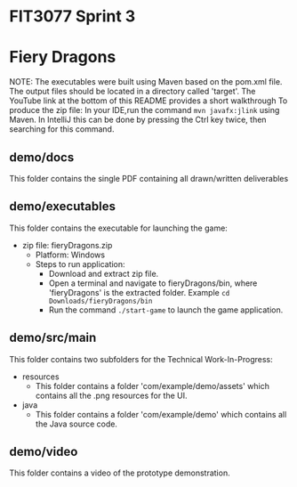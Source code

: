 # FIT3077 Sprint 3
# Fiery Dragons


NOTE: The executables were built using Maven based on the pom.xml file. The output files should be located in a directory called 'target'. The YouTube link at the bottom of this README provides a short walkthrough
To produce the zip file: In your IDE,run the command ```mvn javafx:jlink``` using Maven. In IntelliJ this can be done by pressing the Ctrl key twice, then searching for this command.

## demo/docs
This folder contains the single PDF containing all drawn/written deliverables

## demo/executables

This folder contains the executable for launching the game:
- zip file: fieryDragons.zip
  - Platform: Windows
  - Steps to run application:
    - Download and extract zip file.
    - Open a terminal and navigate to fieryDragons/bin, where 'fieryDragons' is the extracted folder. Example ```cd Downloads/fieryDragons/bin```
    - Run the command ```./start-game``` to launch the game application.


## demo/src/main
This folder contains two subfolders for the Technical Work-In-Progress:
- resources
  - This folder contains a folder 'com/example/demo/assets' which contains all the .png resources for the UI.
- java
  - This folder contains a folder 'com/example/demo' which contains all the Java source code.


## demo/video
This folder contains a video of the prototype demonstration.
